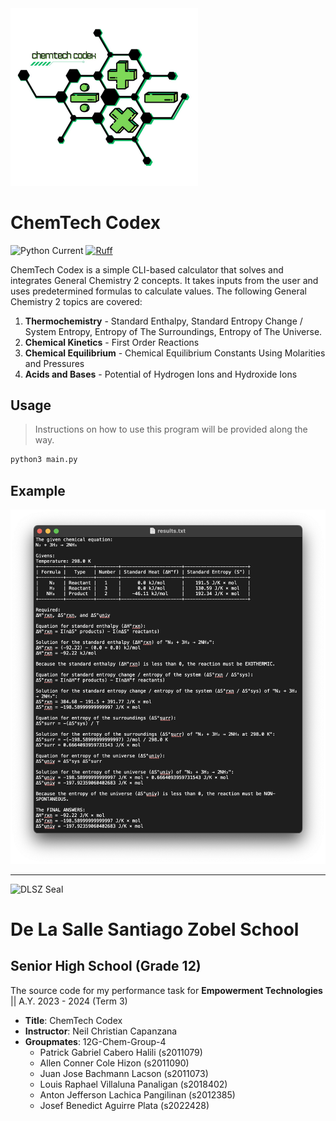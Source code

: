 <img src="./assets/logo.jpg" alt="ChemTech Logo" width="300px">

# ChemTech Codex

![Python Current](https://img.shields.io/badge/Python-%3E%3D3.10-blue?style=flat-square)
[![Ruff](https://img.shields.io/endpoint?url=https%3A%2F%2Fraw.githubusercontent.com%2Fastral-sh%2Fruff%2Fmain%2Fassets%2Fbadge%2Fv2.json&style=flat-square)](https://github.com/astral-sh/ruff)

ChemTech Codex is a simple CLI-based calculator that solves and integrates General Chemistry 2 concepts. It takes inputs from the user and uses predetermined formulas to calculate values. The following General Chemistry 2 topics are covered:

1. **Thermochemistry** - Standard Enthalpy, Standard Entropy Change / System Entropy, Entropy of The Surroundings, Entropy of The Universe.
2. **Chemical Kinetics** - First Order Reactions
3. **Chemical Equilibrium** - Chemical Equilibrium Constants Using Molarities and Pressures
4. **Acids and Bases** - Potential of Hydrogen Ions and Hydroxide Ions

## Usage

> Instructions on how to use this program will be provided along the way.

```bash
python3 main.py
```

## Example

![Result Example](./assets/example_result.png)

---

<img src="https://upload.wikimedia.org/wikipedia/en/a/a0/DLSZ_Seal.png" alt="DLSZ Seal" width="150px">

# De La Salle Santiago Zobel School

## Senior High School (Grade 12)

The source code for my performance task for **Empowerment Technologies** || A.Y. 2023 - 2024 (Term 3)

- **Title**: ChemTech Codex
- **Instructor**: Neil Christian Capanzana
- **Groupmates**: 12G-Chem-Group-4
  - Patrick Gabriel Cabero Halili (s2011079)
  - Allen Conner Cole Hizon (s2011090)
  - Juan Jose Bachmann Lacson (s2011073)
  - Louis Raphael Villaluna Panaligan (s2018402)
  - Anton Jefferson Lachica Pangilinan (s2012385)
  - Josef Benedict Aguirre Plata (s2022428)
